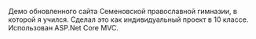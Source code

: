Демо обновленного сайта Семеновской православной гимназии, в которой я учился. Сделал это как индивидуальный проект в 10 классе. Использован ASP.Net Core MVC.
